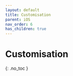 ```yaml
---
layout: default
title: Customisation
parent: iOS
nav_order: 6
has_children: true
---
```


# Customisation

{: .no_toc }

<!-- Data can be retrieved from the CarTrawlerSDK outside of the Standalone and In Path flows using our APIs.  -->
